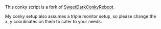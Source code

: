 This conky script is a fork of [SweetDarkConkyReboot](https://github.com/ragnarokxg/SweetDarkConkyRebootV). 

My conky setup also assumes a triple monitor setup, so please change the x, y coordinates on them to cater to your needs.
